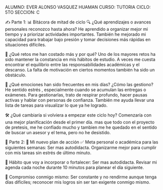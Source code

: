 ALUMNO: EVER ALONSO VASQUEZ HUAMAN 
CURSO: TUTORIA CICLO: 
5TO SECCION: C


✍️ Parte 1: 📊 Bitácora de mitad de ciclo
🔍 ¿Qué aprendizajes o avances personales reconozco hasta ahora?
He aprendido a organizar mejor mi tiempo y a priorizar actividades importantes. También he mejorado mi capacidad para trabajar bajo presión y tomar decisiones más rápidas en situaciones difíciles.

💼 ¿Qué retos me han costado más y por qué?
Uno de los mayores retos ha sido mantener la constancia en mis hábitos de estudio. A veces me cuesta encontrar el equilibrio entre las responsabilidades académicas y el descanso. La falta de motivación en ciertos momentos también ha sido un obstáculo.

🧠 ¿Qué emociones han sido frecuentes en mis días? ¿Cómo las gestiono?
He sentido estrés , especialmente cuando se acumulan las entregas o exámenes. Para gestionarlas, trato de respirar profundo, hacer pausas activas y hablar con personas de confianza. También me ayuda llevar una lista de tareas para visualizar lo que ya he logrado.

🛠️ ¿Qué cambiaría si volviera a empezar este ciclo hoy?
Comenzaría con una mejor planificación desde el primer día. mas que todo con el proyecto de pretesis, me he confiado mucho y tambien me he quedado en el sentido de buscar un asesor y el tema, pero no he desistido.

🚀 Parte 2: 🎯 Mi nuevo plan de acción
✅ Meta personal o académica para las siguientes semanas:
Ser mas autodidacta.
Organizarme mejor para cumplir con mis tareas sin estrés de último minuto.

🔁 Hábito que voy a incorporar o fortalecer:
Ser mas autodidacta.
Revisar mi agenda cada noche durante 10 minutos para planear el día siguiente.

🌈 Compromiso conmigo mismo:
Ser constante y no rendirme aunque tenga días difíciles; reconocer mis logros sin ser tan exigente conmigo mismo.
